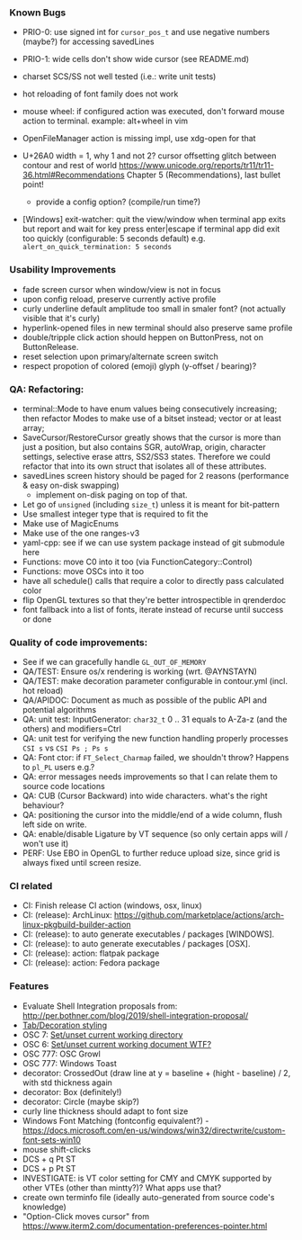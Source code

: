 ### Known Bugs

- PRIO-0: use signed int for `cursor_pos_t` and use negative numbers (maybe?) for accessing savedLines
- PRIO-1: wide cells don't show wide cursor (see README.md)
- charset SCS/SS not well tested (i.e.: write unit tests)
- hot reloading of font family does not work
- mouse wheel: if configured action was executed, don't forward mouse action to terminal. example: alt+wheel in vim
- OpenFileManager action is missing impl, use xdg-open for that

- U+26A0 width = 1, why 1 and not 2? cursor offsetting glitch between contour and rest of world
	https://www.unicode.org/reports/tr11/tr11-36.html#Recommendations
	Chapter 5 (Recommendations), last bullet point!
	- provide a config option? (compile/run time?)

- [Windows] exit-watcher: quit the view/window when terminal app exits but report and wait for key press
      enter|escape if terminal app did exit too quickly (configurable: 5 seconds default)
      e.g. `alert_on_quick_termination: 5 seconds`

### Usability Improvements

- fade screen cursor when window/view is not in focus
- upon config reload, preserve currently active profile
- curly underline default amplitude too small in smaler font? (not actually visible that it's curly)
- hyperlink-opened files in new terminal should also preserve same profile
- double/tripple click action should heppen on ButtonPress, not on ButtonRelease.
- reset selection upon primary/alternate screen switch
- respect propotion of colored (emoji) glyph (y-offset / bearing)?

### QA: Refactoring:

- terminal::Mode to have enum values being consecutively increasing;
  then refactor Modes to make use of a bitset instead; vector<bool> or at least array<Mode>;
- SaveCursor/RestoreCursor greatly shows that the cursor is more than just a position, but
  also contains SGR, autoWrap, origin, character settings, selective erase attrs, SS2/SS3 states.
  Therefore we could refactor that into its own struct that isolates all of these attributes.
- savedLines screen history should be paged for 2 reasons (performance & easy on-disk swapping)
    - implement on-disk paging on top of that.
- Let go of `unsigned` (including `size_t`) unless it is meant for bit-pattern
- Use smallest integer type that is required to fit the
- Make use of MagicEnums
- Make use of the one ranges-v3
- yaml-cpp: see if we can use system package instead of git submodule here
- Functions: move C0 into it too (via FunctionCategory::Control)
- Functions: move OSCs into it too
- have all schedule() calls that require a color to directly pass calculated color
- flip OpenGL textures so that they're better introspectible in qrenderdoc
- font fallback into a list of fonts, iterate instead of recurse until success or done

### Quality of code improvements:

- See if we can gracefully handle `GL_OUT_OF_MEMORY`
- QA/TEST: Ensure os/x rendering is working (wrt. @AYNSTAYN)
- QA/TEST: make decoration parameter configurable in contour.yml (incl. hot reload)
- QA/APIDOC: Document as much as possible of the public API and potential algorithms
- QA: unit test: InputGenerator: `char32_t` 0 .. 31 equals to A-Za-z (and the others) and modifiers=Ctrl
- QA: unit test for verifying the new function handling properly processes `CSI s` vs `CSI Ps ; Ps s`
- QA: Font ctor: if `FT_Select_Charmap` failed, we shouldn't throw? Happens to `pl_PL` users e.g.?
- QA: error messages needs improvements so that I can relate them to source code locations
- QA: CUB (Cursor Backward) into wide characters. what's the right behaviour?
- QA: positioning the cursor into the middle/end of a wide column, flush left side on write.
- QA: enable/disable Ligature by VT sequence (so only certain apps will / won't use it)
- PERF: Use EBO in OpenGL to further reduce upload size, since grid is always fixed until screen resize.

### CI related

- CI: Finish release CI action (windows, osx, linux)
- CI: (release): ArchLinux: https://github.com/marketplace/actions/arch-linux-pkgbuild-builder-action
- CI: (release): to auto generate executables / packages [WINDOWS].
- CI: (release): to auto generate executables / packages [OSX].
- CI: (release): action: flatpak package
- CI: (release): action: Fedora package

### Features

- Evaluate Shell Integration proposals from: http://per.bothner.com/blog/2019/shell-integration-proposal/
- [Tab/Decoration styling](https://gitlab.gnome.org/GNOME/gnome-terminal/-/issues/142)
- OSC 7: [Set/unset current working directory](https://gitlab.freedesktop.org/terminal-wg/specifications/-/merge_requests/7)
- OSC 6: [Set/unset current working document WTF?](https://gitlab.freedesktop.org/terminal-wg/specifications/-/merge_requests/7)
- OSC 777: OSC Growl
- OSC 777: Windows Toast
- decorator: CrossedOut (draw line at y = baseline + (hight - baseline) / 2, with std thickness again
- decorator: Box (definitely!)
- decorator: Circle (maybe skip?)
- curly line thickness should adapt to font size
- Windows Font Matching (fontconfig equivalent?) - https://docs.microsoft.com/en-us/windows/win32/directwrite/custom-font-sets-win10
- mouse shift-clicks
- DCS + q Pt ST
- DCS + p Pt ST
- INVESTIGATE: is VT color setting for CMY and CMYK supported by other VTEs (other than mintty?)? What apps use that?
- create own terminfo file (ideally auto-generated from source code's knowledge)
- "Option-Click moves cursor" from https://www.iterm2.com/documentation-preferences-pointer.html
